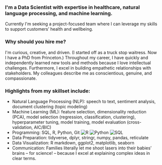 ### I'm a Data Scientist with expertise in healthcare, natural language processing, and machine learning. 

Currently I'm seeking a project-focused team where I can leverage my skills to support customers’ health and wellbeing.

### Why should you hire me?
I'm curious, creative, and driven. (I started off as a truck stop waitress. Now I have a PhD from Princeton.) Throughout my career, I have quickly and independently learned new tools and methods because I love intellectual challenges. Furthermore, I excel in building empathetic relationships with stakeholders. My colleagues describe me as conscientious, genuine, and compassionate.

### Highlights from my skillset include:
- Natural Language Processing (NLP): speech to text, sentiment analysis, document clustering (topic modeling)
- Machine Learning (ML): feature selection, dimensionality reduction (PCA), model selection (regression, classification, clustering), hyperparameter tuning, model training, model evaluation (cross-validation, AIC/BIC)
- Programming: SQL, R, Python, Git
![R](https://img.shields.io/badge/r-%23276DC3.svg?style=for-the-badge&logo=r&logoColor=white)
![Python](https://img.shields.io/badge/python-3670A0?style=for-the-badge&logo=python&logoColor=ffdd54)
![SQL](https://img.shields.io/badge/SQL-CC2927?style=for-the-badge&logo=microsoft%20sql%20server&logoColor=white)
- Data Preparation: tidyverse, dplyr, stringr, numpy, pandas, reticulate
- Data Visualization: R markdown, ggplot2, matplotlib, seaborn
- Communication: Families literally let me shoot lasers into their babies’ brains – for science! – because I excel at explaining complex ideas in clear terms.
